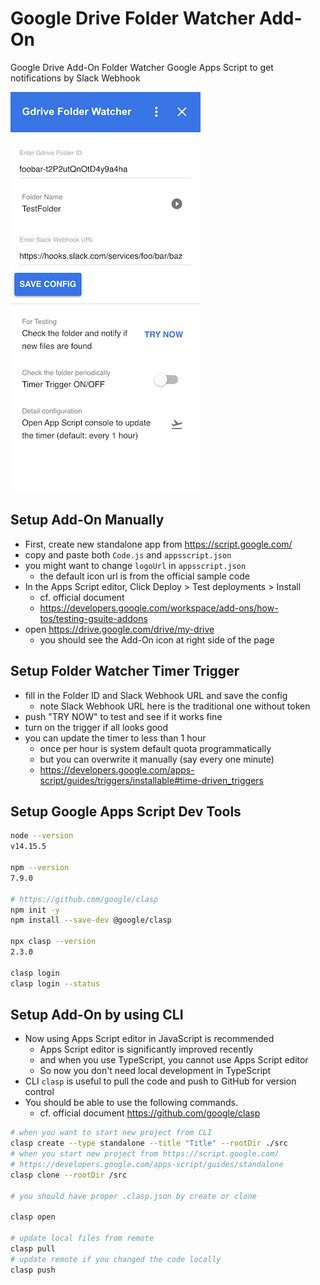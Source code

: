 # Google Drive Folder Watcher Add-On
Google Drive Add-On Folder Watcher Google Apps Script to get notifications by Slack Webhook

![screenshot](screenshot.png)

## Setup Add-On Manually

* First, create new standalone app from https://script.google.com/
* copy and paste both `Code.js` and `appsscript.json`
* you might want to change `logoUrl` in `appsscript.json`
  - the default icon url is from the official sample code
* In the Apps Script editor, Click Deploy > Test deployments > Install
  - cf. official document
  - https://developers.google.com/workspace/add-ons/how-tos/testing-gsuite-addons
* open https://drive.google.com/drive/my-drive
  - you should see the Add-On icon at right side of the page

## Setup Folder Watcher Timer Trigger

* fill in the Folder ID and Slack Webhook URL and save the config
  - note Slack Webhook URL here is the traditional one without token
* push "TRY NOW" to test and see if it works fine
* turn on the trigger if all looks good
* you can update the timer to less than 1 hour
  - once per hour is system default quota programmatically
  - but you can overwrite it manually (say every one minute)
  - https://developers.google.com/apps-script/guides/triggers/installable#time-driven_triggers

## Setup Google Apps Script Dev Tools

```bash
node --version
v14.15.5

npm --version
7.9.0

# https://github.com/google/clasp
npm init -y
npm install --save-dev @google/clasp

npx clasp --version
2.3.0

clasp login
clasp login --status
```

## Setup Add-On by using CLI

* Now using Apps Script editor in JavaScript is recommended
  - Apps Script editor is significantly improved recently
  - and when you use TypeScript, you cannot use Apps Script editor
  - So now you don't need local development in TypeScript
* CLI `clasp` is useful to pull the code and push to GitHub for version control
* You should be able to use the following commands.
  - cf. official document https://github.com/google/clasp

```bash
# when you want to start new project from CLI
clasp create --type standalone --title "Title" --rootDir ./src
# when you start new project from https://script.google.com/
# https://developers.google.com/apps-script/guides/standalone
clasp clone --rootDir /src

# you should have proper .clasp.json by create or clone

clasp open

# update local files from remote
clasp pull
# update remote if you changed the code locally
clasp push
```

